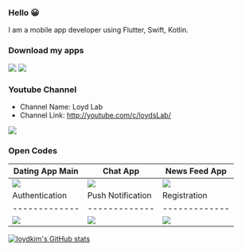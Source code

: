 ### Hello 😀

I am a mobile app developer using Flutter, Swift, Kotlin.

### Download my apps



[![](https://4.bp.blogspot.com/-GWcTnUkDY20/Wn8N-4uTazI/AAAAAAAAMyI/1J2fSryaLHgA29viz1ffn4F4kh_pUrCggCLcBGAs/s200/ios-app-badge-fd60a24e3e78e27dcb40a055bcc4240d.png)](https://apps.apple.com/us/developer/youngsic-kim/id1214575043)
[![](https://1.bp.blogspot.com/-Z79Zl2i4LIg/XWfgO1bRtbI/AAAAAAAAP2I/gwWILihT_9A4DcfXvoxNHbVUAS6lyKOYgCLcBGAs/s200/google-play-download-android-app-logo-png-transparent.png)](https://play.google.com/store/apps/developer?id=Loyd+Kim)

### Youtube Channel

- Channel Name: Loyd Lab
- Channel Link: http://youtube.com/c/loydsLab/

![](https://1.bp.blogspot.com/-pPd7D07J7-4/YE0tasRU41I/AAAAAAAABV0/4-Dz0TuJeis5cIbis7pyRHTFd0F5iemVQCLcBGAsYHQ/s1920/Portfolio_Youtube.png)

### Open Codes

| Dating App Main  | Chat App |  News Feed App |
| ------------- | ------------- | ------------- |
| ![](https://github.com/loydkim/Dating_App_Main/blob/main/promo_ios.gif) | ![](https://github.com/loydkim/chat_app_loyd/blob/master/ios_promotion.gif) | ![](https://github.com/loydkim/flutter_feed_timeline/blob/master/android_promotion.gif) |
| Authentication  | Push Notification  | Registration  |
| ------------- | ------------- | ------------- |
| ![](https://github.com/loydkim/Flutter_Firebase_Auth_2021/blob/main/Promo_firebase_auth.gif)  | ![](https://github.com/loydkim/Flutter_Firebase_Messasing_2021/blob/main/FirebaseMessaging_short.gif)  | ![](https://github.com/loydkim/Dating_Intro_Signup/blob/main/DatingItnroPromo_android.gif)  |

[![loydkim's GitHub stats](https://github-readme-stats.vercel.app/api?username=loydkim&show_icons=true&theme=dark)](https://github.com/anuraghazra/github-readme-stats)
